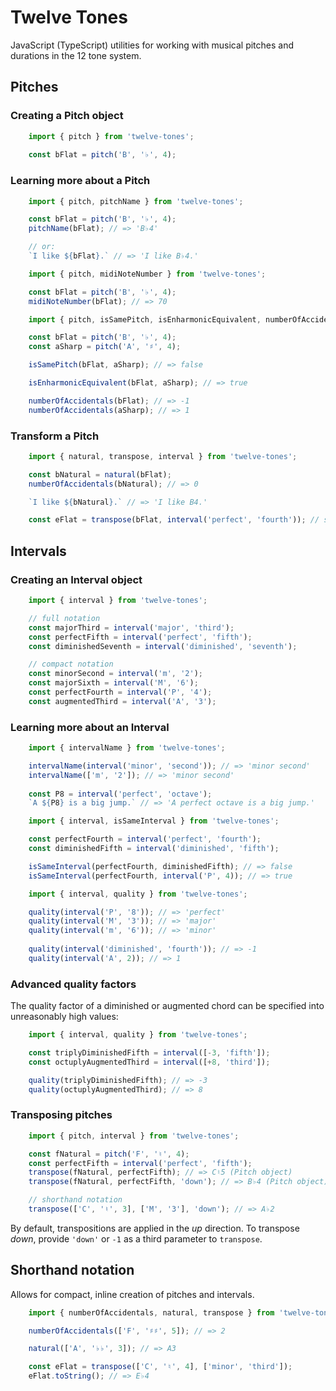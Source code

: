 # Twelve Tones

JavaScript (TypeScript) utilities for working with musical pitches and durations in the 12 tone system.

## Pitches

### Creating a Pitch object

```javascript
    import { pitch } from 'twelve-tones';
    
    const bFlat = pitch('B', '♭', 4);
```

### Learning more about a Pitch

```javascript
    import { pitch, pitchName } from 'twelve-tones';

    const bFlat = pitch('B', '♭', 4);
    pitchName(bFlat); // => 'B♭4'

    // or:
    `I like ${bFlat}.` // => 'I like B♭4.'
```

```javascript
    import { pitch, midiNoteNumber } from 'twelve-tones';

    const bFlat = pitch('B', '♭', 4);
    midiNoteNumber(bFlat); // => 70
```

```javascript
    import { pitch, isSamePitch, isEnharmonicEquivalent, numberOfAccidentals } from 'twelve-tones';

    const bFlat = pitch('B', '♭', 4);
    const aSharp = pitch('A', '♯', 4);

    isSamePitch(bFlat, aSharp); // => false

    isEnharmonicEquivalent(bFlat, aSharp); // => true

    numberOfAccidentals(bFlat); // => -1
    numberOfAccidentals(aSharp); // => 1
```

### Transform a Pitch

```javascript
    import { natural, transpose, interval } from 'twelve-tones';

    const bNatural = natural(bFlat);
    numberOfAccidentals(bNatural); // => 0

    `I like ${bNatural}.` // => 'I like B4.'

    const eFlat = transpose(bFlat, interval('perfect', 'fourth')); // see 'Intervals'
```

## Intervals

### Creating an Interval object

```javascript
    import { interval } from 'twelve-tones';

    // full notation
    const majorThird = interval('major', 'third');
    const perfectFifth = interval('perfect', 'fifth');
    const diminishedSeventh = interval('diminished', 'seventh');

    // compact notation
    const minorSecond = interval('m', '2');
    const majorSixth = interval('M', '6');
    const perfectFourth = interval('P', '4');
    const augmentedThird = interval('A', '3');
```

### Learning more about an Interval

```javascript
    import { intervalName } from 'twelve-tones';

    intervalName(interval('minor', 'second')); // => 'minor second'
    intervalName(['m', '2']); // => 'minor second'
    
    const P8 = interval('perfect', 'octave');
    `A ${P8} is a big jump.` // => 'A perfect octave is a big jump.'
```

```javascript
    import { interval, isSameInterval } from 'twelve-tones';

    const perfectFourth = interval('perfect', 'fourth');
    const diminishedFifth = interval('diminished', 'fifth');

    isSameInterval(perfectFourth, diminishedFifth); // => false
    isSameInterval(perfectFourth, interval('P', 4)); // => true
```

```javascript
    import { interval, quality } from 'twelve-tones';

    quality(interval('P', '8')); // => 'perfect'
    quality(interval('M', '3')); // => 'major'
    quality(interval('m', '6')); // => 'minor'
    
    quality(interval('diminished', 'fourth')); // => -1
    quality(interval('A', 2)); // => 1
```

### Advanced quality factors

The quality factor of a diminished or augmented chord can be specified into unreasonably high values:

```javascript
    import { interval, quality } from 'twelve-tones';

    const triplyDiminishedFifth = interval([-3, 'fifth']);
    const octuplyAugmentedThird = interval([+8, 'third']);

    quality(triplyDiminishedFifth); // => -3
    quality(octuplyAugmentedThird); // => 8
```

### Transposing pitches

```javascript
    import { pitch, interval } from 'twelve-tones';

    const fNatural = pitch('F', '♮', 4);
    const perfectFifth = interval('perfect', 'fifth');
    transpose(fNatural, perfectFifth); // => C♮5 (Pitch object)
    transpose(fNatural, perfectFifth, 'down'); // => B♭4 (Pitch object)

    // shorthand notation
    transpose(['C', '♮', 3], ['M', '3'], 'down'); // => A♭2
```

By default, transpositions are applied in the _up_ direction. To transpose _down_, provide `'down'` or `-1` as a third parameter to `transpose`.

## Shorthand notation

Allows for compact, inline creation of pitches and intervals.

```javascript
    import { numberOfAccidentals, natural, transpose } from 'twelve-tones';

    numberOfAccidentals(['F', '♯♯', 5]); // => 2

    natural(['A', '♭♭', 3]); // => A3

    const eFlat = transpose(['C', '♮', 4], ['minor', 'third']);
    eFlat.toString(); // => E♭4
```
